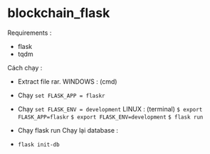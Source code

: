 # blockchain_flask

Requirements : 

- flask
- tqdm

Cách chạy : 
- Extract file rar.
WINDOWS : (cmd)
- Chạy `set FLASK_APP = flaskr`
- Chạy `set FLASK_ENV = development`
LINUX : (terminal)
`$ export FLASK_APP=flaskr`
`$ export FLASK_ENV=development`
`$ flask run`

- Chạy flask run
Chạy lại database : 
- `flask init-db`
